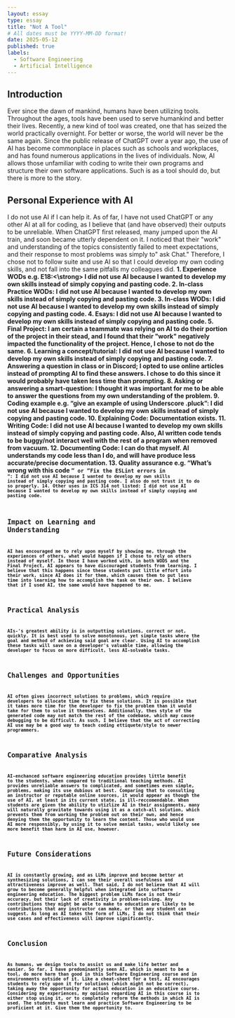 ```yaml
---
layout: essay
type: essay
title: "Not A Tool"
# All dates must be YYYY-MM-DD format!
date: 2025-05-12
published: true
labels:
  - Software Engineering
  - Artificial Intelligence
---
```


## Introduction
Ever since the dawn of mankind, humans have been utilizing tools. Throughout the ages, tools have been used to serve humankind and better their lives. Recently, a new kind of tool was created, one that has seized the world practically overnight. For better or worse, the world will never be the same again. Since the public release of ChatGPT over a year ago, the use of AI has become commonplace in places such as schools and workplaces, and has found numerous applications in the lives of individuals. Now, AI allows those unfamiliar with coding to write their own programs and structure their own software applications. Such is as a tool should do, but there is more to the story. 
## Personal Experience with AI
I do not use AI if I can help it. As of far, I have not used ChatGPT or any other AI at all for coding, as I believe that (and have observed) their outputs to be unreliable. When ChatGPT first released, many jumped upon the AI train, and soon became utterly dependent on it. I noticed that their "work" and understanding of the topics consistently failed to meet expectations, and their response to most problems was simply to" ask Chat." Therefore, I chose not to follow suite and use AI so that I could develop my own coding skills, and not fall into the same pitfalls my colleagues did.
<strong>1. Experience WODs e.g. E18:<\strong> I did not use AI because I wanted to develop my own skills instead of simply copying and pasting code.
2. In-class Practice WODs: I did not use AI because I wanted to develop my own skills instead of simply copying and pasting code.
3. In-class WODs: I did not use AI because I wanted to develop my own skills instead of simply copying and pasting code.
4. Esays: I did not use AI because I wanted to develop my own skills instead of simply copying and pasting code.
5. Final Project: I am certain a teammate was relying on AI to do their portion of the project in their stead, and I found that their "work" negatively impacted the functionality of the project. Hence, I chose to not do the same.
6. Learning a concept/tutorial: I did not use AI because I wanted to develop my own skills instead of simply copying and pasting code.
7. Answering a question in class or in Discord; I opted to use online articles instead of prompting AI to find these answers. I chose to do this since it would probably have taken less time than prompting.
8. Asking or answering a smart-question: I thought it was important for me to be able to answer the questions from my own understanding of the problem.
9. Coding example e.g. “give an example of using Underscore .pluck”: I did not use AI because I wanted to develop my own skills instead of simply copying and pasting code.
10. Explaining Code: Documentation exists. 
11. Writing Code: I did not use AI because I wanted to develop my own skills instead of simply copying and pasting code. Also, AI written code tends to be buggy/not interact well with the rest of a program when removed from vacuum.
12. Documenting Code: I can do that myself. AI understands my code less than I do, and will have produce less accurate/precise documentation.
13. Quality assurance e.g. “What’s wrong with this code <code here>” or “Fix the ESLint errors in <code here>”: I did not use AI because I wanted to develop my own skills instead of simply copying and pasting code. I also do not trust it to do so properly.
14. Other uses in ICS 314 not listed: I did not use AI because I wanted to develop my own skills instead of simply copying and pasting code.
## Impact on Learning and Understanding
AI has encouraged me to rely upon myself by showing me, through the experiences of others, what would happen if I chose to rely on others instead of myself. In those I have worked with, in both WODS and the Final Project, AI appears to have discouraged students from learning. I believe that this happens since these students put little effort into their work, since AI does it for them, which causes them to put less time into learning how to accomplish the task on their own. I believe that if I used AI, the same would have happened to me.
## Practical Analysis
AIs-'s greatest ability is in outputting solutions, correct or not, quickly. It is best used to solve monotonous, yet simple tasks where the goal and method of achieving said goal are clear. Using AI to accomplish these tasks will save on a developer's valuable time, allowing the developer to focus on more difficult, less AI-solvable tasks.
## Challenges and Opportunities
AI often gives incorrect solutions to problems, which require developers to allocate time to fix these solutions. It is possible that it takes more time for the developer to fix the problem than it would take for them to solve it themselves. Additionally, thes style of the generated code may not match the rest of the codebase, which may cause debugging to be difficult. As such, I believe that the act of correcting AI use may be a good way to teach coding ettiquete/style to newer programmers. 
## Comparative Analysis
AI-enchanced software engineering education provides little benefit to the students, when compared to traditional teaching methods. AI provides unreliable answers to complicated, and sometimes even simple, problems, making its use dubious at best. Comparing that to consulting an instructor or reputable online sources, it would appear as though the use of AI, at least in its current state, is ill-reccomendable. When students are given the ability to utizlize AI in their assignments, many will naturally gravitate towards using it as a catch-all solution, which prevents them from working the problem out on their own, and hence denying them the opportunity to learn the content. Those who would use AI more responsibly, by using it to solve menial tasks, would likely see more benefit than harm in AI use, however. 
## Future Considerations
AI is constantly growing, and as LLMs improve and become better at synthesizing solutions, I can see their overall usefulness and attractiveness improve as well. That said, I do not believe that AI will grow to become generally helpful when integrated into software engineering education. The biggest problem LLMs face is not their accuracy, but their lack of creativity in problem-solving. Any contributions they might be able to make to education are likely to be contributions that any instructor can make, or that any student can suggest. As long as AI takes the form of LLMs, I do not think that their use cases and effectiveness will improve significantly.
## Conclusion
As humans, we design tools to assist us and make life better and easier. So far, I have predominantly seen AI, which is meant to be a tool, do more harm than good in this Software Engineering course and in environments outside of it. Like a cheat-sheet for a test, AI encourages students to rely upon it for solutions (which might not be correct), taking away the opportunity for actual education in an educative course. Considering my experiences, my opinion regarding AI in this course is to either stop using it, or to completely reform the methods in which AI is used. The students must learn and practice Software Engineering to be proficient at it. Give them the opportunity to. 
